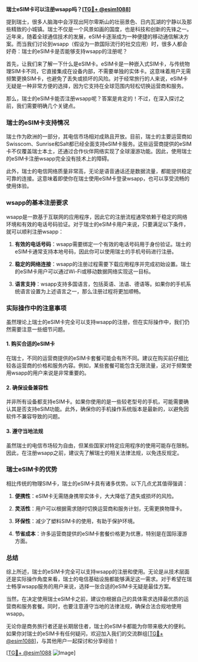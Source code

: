 **瑞士eSIM卡可以注册wsapp吗？[[TG💪+ @esim1088](https://t.me/s/esim1088)]**

提到瑞士，很多人脑海中会浮现出阿尔卑斯山的壮丽景色、日内瓦湖的宁静以及那些精致的小城镇。瑞士不仅是一个风景如画的国度，也是科技和创新的先锋之一。近年来，随着全球通信技术的发展，eSIM卡逐渐成为一种便捷的移动通信解决方案。而当我们讨论到wsapp（假设为一款国际流行的社交应用）时，很多人都会好奇：瑞士的eSIM卡是否能够支持wsapp的注册呢？

首先，让我们来了解一下什么是eSIM卡。eSIM卡是一种嵌入式SIM卡，与传统物理SIM卡不同，它直接集成在设备内部，不需要单独的实体卡。这意味着用户无需频繁更换SIM卡，也避免了丢失或损坏的风险。对于经常旅行的人来说，eSIM卡无疑是一种非常方便的选择，因为它支持在全球范围内轻松切换运营商和服务。

那么，瑞士的eSIM卡能否注册wsapp呢？答案是肯定的！不过，在深入探讨之前，我们需要明确几个关键点。

### **瑞士的eSIM卡支持情况**

瑞士作为欧洲的一部分，其电信市场相对成熟且开放。目前，瑞士的主要运营商如Swisscom、Sunrise和Salt都已经全面支持eSIM卡服务。这些运营商提供的eSIM卡不仅覆盖瑞士本土，还通过合作伙伴网络实现了全球漫游功能。因此，使用瑞士的eSIM卡注册wsapp完全没有技术上的障碍。

此外，瑞士的电信网络质量非常高，无论是语音通话还是数据流量，都能提供稳定可靠的连接。这意味着即使你在瑞士使用eSIM卡登录wsapp，也可以享受流畅的使用体验。

### **wsapp的基本注册要求**

wsapp是一款基于互联网的应用程序，因此它的注册流程通常依赖于稳定的网络环境和有效的电话号码验证。对于瑞士的eSIM卡用户来说，只要满足以下条件，就可以顺利注册wsapp：

1. **有效的电话号码**：wsapp需要绑定一个有效的电话号码用于身份验证。瑞士的eSIM卡通常支持本地号码，因此你可以使用瑞士的手机号码进行注册。
   
2. **稳定的网络连接**：wsapp的注册过程需要下载应用程序并完成初始设置。瑞士的eSIM卡用户可以通过Wi-Fi或移动数据网络实现这一目标。

3. **语言支持**：wsapp支持多国语言，包括英语、法语、德语等。如果你的手机系统语言设置为上述语言之一，那么注册过程将更加顺畅。

### **实际操作中的注意事项**

虽然理论上瑞士的eSIM卡完全可以支持wsapp的注册，但在实际操作中，我们仍然需要注意一些细节问题。

#### **1. 购买合适的eSIM卡**
在瑞士，不同的运营商提供的eSIM卡套餐可能会有所不同。建议在购买前仔细比较各运营商的价格和服务内容。例如，某些套餐可能包含无限流量，这对于频繁使用wsapp的用户来说是非常重要的。

#### **2. 确保设备兼容性**
并非所有设备都支持eSIM卡。如果你使用的是一些较老型号的手机，可能需要确认其是否支持eSIM功能。此外，确保你的手机操作系统版本是最新的，以避免因软件不兼容导致的问题。

#### **3. 遵守当地法规**
虽然瑞士的电信市场较为自由，但某些国家对特定应用程序的使用可能存在限制。因此，在注册wsapp之前，建议先了解瑞士的相关法律法规，以免违反规定。

### **瑞士eSIM卡的优势**

相比传统的物理SIM卡，瑞士的eSIM卡具有诸多优势。以下几点尤其值得强调：

1. **便携性**：eSIM卡无需随身携带实体卡，大大降低了遗失或损坏的风险。
   
2. **灵活性**：用户可以根据需求随时切换运营商和服务计划，无需更换物理卡。

3. **环保性**：减少了塑料SIM卡的使用，有助于保护环境。

4. **节省成本**：许多运营商提供的eSIM卡套餐价格更为优惠，特别是在国际漫游方面。

### **总结**

综上所述，瑞士的eSIM卡完全可以支持wsapp的注册和使用。无论是从技术层面还是实际操作角度来看，瑞士的电信基础设施都能够满足这一需求。对于希望在瑞士畅享wsapp服务的用户来说，选择一张合适的eSIM卡无疑是最佳方案。

当然，在决定使用瑞士eSIM卡之前，建议你根据自己的具体需求选择最优质的运营商和服务套餐。同时，也要注意遵守当地的法律法规，确保合法合规地使用wsapp。

无论你是商务旅行者还是长期居住者，瑞士的eSIM卡都能为你带来极大的便利。如果你对瑞士的eSIM卡有任何疑问，欢迎加入我们的交流群组[[TG💪+ @esim1088](https://t.me/s/esim1088)]，与其他用户一起探讨和分享经验！

[[TG💪+ @esim1088](https://t.me/s/esim1088) ![Image](https://i.postimg.cc/4NQfJmqS/Snipaste-2025-05-13-00-14-12.png)]